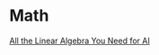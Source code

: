 # Math

[All the Linear Algebra You Need for AI](https://github.com/fastai/fastai/blob/master/tutorials/linalg_pytorch.ipynb)

